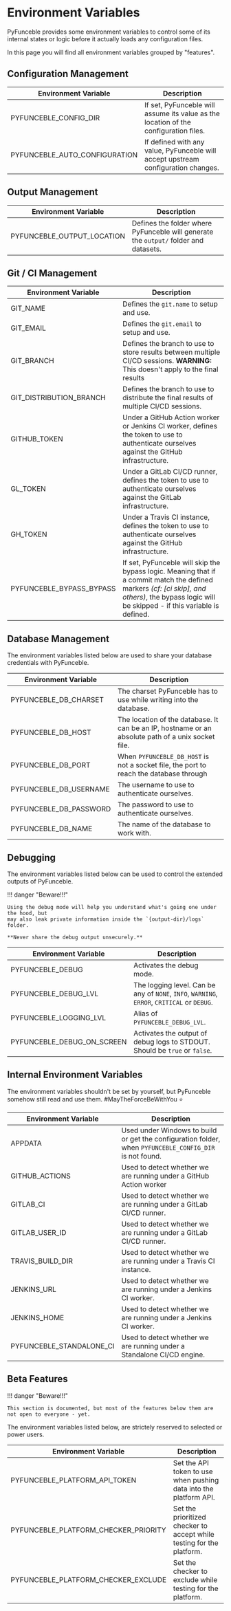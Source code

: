 # Environment Variables

PyFunceble provides some environment variables to control some of its internal
states or logic before it actually loads any configuration files.

In this page you will find all environment variables grouped by "features".

## Configuration Management

| Environment Variable          | Description                                                                          |
| ----------------------------- | ------------------------------------------------------------------------------------ |
| PYFUNCEBLE_CONFIG_DIR         | If set, PyFunceble will assume its value as the location of the configuration files. |
| PYFUNCEBLE_AUTO_CONFIGURATION | If defined with any value, PyFunceble will accept upstream configuration changes.    |

## Output Management

| Environment Variable       | Description                                                                          |
| -------------------------- | ------------------------------------------------------------------------------------ |
| PYFUNCEBLE_OUTPUT_LOCATION | Defines the folder where PyFunceble will generate the `output/` folder and datasets. |

## Git / CI Management

| Environment Variable     | Description                                                                                                                                                                                      |
| ------------------------ | ------------------------------------------------------------------------------------------------------------------------------------------------------------------------------------------------ |
| GIT_NAME                 | Defines the `git.name` to setup and use.                                                                                                                                                         |
| GIT_EMAIL                | Defines the `git.email` to setup and use.                                                                                                                                                        |
| GIT_BRANCH               | Defines the branch to use to store results between multiple CI/CD sessions. **WARNING:** This doesn't apply to the final results                                                                 |
| GIT_DISTRIBUTION_BRANCH  | Defines the branch to use to distribute the final results of multiple CI/CD sessions.                                                                                                            |
| GITHUB_TOKEN             | Under a GitHub Action worker or Jenkins CI worker, defines the token to use to authenticate ourselves against the GitHub infrastructure.                                                         |
| GL_TOKEN                 | Under a GitLab CI/CD runner, defines the token to use to authenticate ourselves against the GitLab infrastructure.                                                                               |
| GH_TOKEN                 | Under a Travis CI instance, defines the token to use to authenticate ourselves against the GitHub infrastructure.                                                                                |
| PYFUNCEBLE_BYPASS_BYPASS | If set, PyFunceble will skip the bypass logic. Meaning that if a commit match the defined markers _(cf: [ci skip], and others)_, the bypass logic will be skipped - if this variable is defined. |

## Database Management

The environment variables listed below are used to share your database credentials
with PyFunceble.

| Environment Variable   | Description                                                                                        |
| ---------------------- | -------------------------------------------------------------------------------------------------- |
| PYFUNCEBLE_DB_CHARSET  | The charset PyFunceble has to use while writing into the database.                                 |
| PYFUNCEBLE_DB_HOST     | The location of the database. It can be an IP, hostname or an absolute path of a unix socket file. |
| PYFUNCEBLE_DB_PORT     | When `PYFUNCEBLE_DB_HOST` is not a socket file, the port to reach the database through             |
| PYFUNCEBLE_DB_USERNAME | The username to use to authenticate ourselves.                                                     |
| PYFUNCEBLE_DB_PASSWORD | The password to use to authenticate ourselves.                                                     |
| PYFUNCEBLE_DB_NAME     | The name of the database to work with.                                                             |

## Debugging

The environment variables listed below can be used to control the extended outputs of PyFunceble.

!!! danger "Beware!!!"

    Using the debug mode will help you understand what's going one under the hood, but
    may also leak private information inside the `{output-dir}/logs` folder.

    **Never share the debug output unsecurely.**

| Environment Variable       | Description                                                                                 |
| -------------------------- | ------------------------------------------------------------------------------------------- |
| PYFUNCEBLE_DEBUG           | Activates the debug mode.                                                                   |
| PYFUNCEBLE_DEBUG_LVL       | The logging level. Can be any of `NONE`, `INFO`, `WARNING`, `ERROR`, `CRITICAL` or `DEBUG`. |
| PYFUNCEBLE_LOGGING_LVL     | Alias of `PYFUNCEBLE_DEBUG_LVL`.                                                            |
| PYFUNCEBLE_DEBUG_ON_SCREEN | Activates the output of debug logs to STDOUT. Should be `true` or `false`.                  |

## Internal Environment Variables

The environment variables shouldn't be set by yourself, but PyFunceble somehow still
read and use them. #MayTheForceBeWithYou :star:

| Environment Variable     | Description                                                                                             |
| ------------------------ | ------------------------------------------------------------------------------------------------------- |
| APPDATA                  | Used under Windows to build or get the configuration folder, when `PYFUNCEBLE_CONFIG_DIR` is not found. |
| GITHUB_ACTIONS           | Used to detect whether we are running under a GitHub Action worker                                      |
| GITLAB_CI                | Used to detect whether we are running under a GitLab CI/CD runner.                                      |
| GITLAB_USER_ID           | Used to detect whether we are running under a GitLab CI/CD runner.                                      |
| TRAVIS_BUILD_DIR         | Used to detect whether we are running under a Travis CI instance.                                       |
| JENKINS_URL              | Used to detect whether we are running under a Jenkins CI worker.                                        |
| JENKINS_HOME             | Used to detect whether we are running under a Jenkins CI worker.                                        |
| PYFUNCEBLE_STANDALONE_CI | Used to detect whether we are running under a Standalone CI/CD engine.                                  |

## Beta Features
!!! danger "Beware!!!"

    This section is documented, but most of the features below them are not open to everyone - yet.

The environment variables listed below, are strictely reserved to selected or power users.

| Environment Variable                 | Description                                                           |
| ------------------------------------ | --------------------------------------------------------------------- |
| PYFUNCEBLE_PLATFORM_API_TOKEN        | Set the API token to use when pushing data into the platform API.     |
| PYFUNCEBLE_PLATFORM_CHECKER_PRIORITY | Set the prioritized checker to accept while testing for the platform. |
| PYFUNCEBLE_PLATFORM_CHECKER_EXCLUDE  | Set the checker to exclude while testing for the platform.            |
